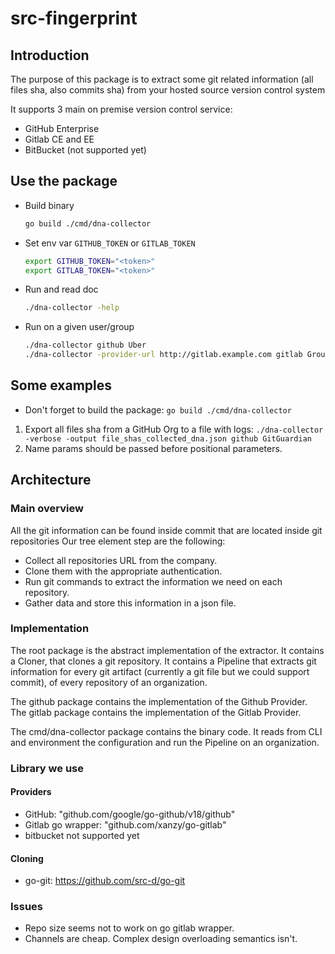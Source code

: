 # src-fingerprint

## Introduction

The purpose of this package is to extract some git related information (all files sha, also commits sha) from your hosted source version control system

It supports 3 main on premise version control service:

* GitHub Enterprise
* Gitlab CE and EE
* BitBucket (not supported yet)

## Use the package

* Build binary
    ```sh
    go build ./cmd/dna-collector
    ```
* Set env var `GITHUB_TOKEN` or `GITLAB_TOKEN`
    ```sh
    export GITHUB_TOKEN="<token>"
    export GITLAB_TOKEN="<token>"
    ```
* Run and read doc
    ```sh
    ./dna-collector -help
    ```
* Run on a given user/group
    ```sh
    ./dna-collector github Uber
    ./dna-collector -provider-url http://gitlab.example.com gitlab Groupe
    ```

## Some examples 

* Don't forget to build the package:  `go build ./cmd/dna-collector`

1. Export all files sha from a GitHub Org to a file with logs: `./dna-collector -verbose -output file_shas_collected_dna.json github GitGuardian`
2. Name params should be passed before positional parameters.
## Architecture

### Main overview
All the git information can be found inside commit that are located inside git repositories
Our tree element step are the following:
* Collect all repositories URL from the company.
* Clone them with the appropriate authentication.
* Run git commands to extract the information we need on each repository.
* Gather data and store this information in a json file.

### Implementation
The root package is the abstract implementation of the extractor. It contains a Cloner, that clones a git repository.
It contains a Pipeline that extracts git information for every git artifact (currently a git file but we could support commit), of every repository of an organization.

The github package contains the implementation of the Github Provider.
The gitlab package contains the implementation of the Gitlab Provider.

The cmd/dna-collector package contains the binary code. It reads from CLI and environment the configuration and run the Pipeline on an organization.

### Library we use

#### Providers
* GitHub: "github.com/google/go-github/v18/github"
* Gitlab go wrapper: "github.com/xanzy/go-gitlab"
* bitbucket not supported yet

#### Cloning
* go-git: https://github.com/src-d/go-git


### Issues
* Repo size seems not to work on go gitlab wrapper.
* Channels are cheap. Complex design overloading semantics isn't.


